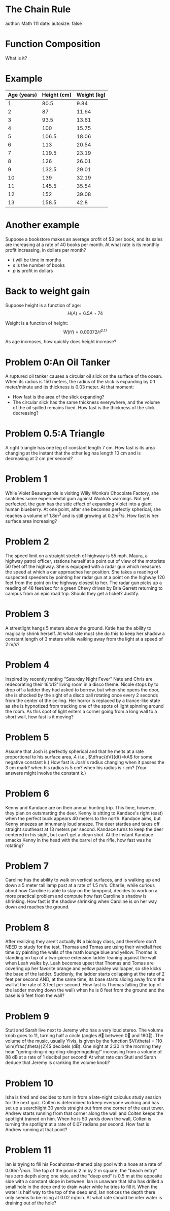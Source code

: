 The Chain Rule
========================================================
author: Math 111
date: 
autosize: false

Function Composition
===
What is it?

Example
===
| Age (years) | Height (cm) | Weight (kg) |
|-------------|-------------|-------------|
| 1           | 80.5        | 9.84        |
| 2           | 87          | 11.64       |
| 3           | 93.5        | 13.61       |
| 4           | 100         | 15.75       |
| 5           | 106.5       | 18.06       |
| 6           | 113         | 20.54       |
| 7           | 119.5       | 23.19       |
| 8           | 126         | 26.01       |
| 9           | 132.5       | 29.01       |
| 10          | 139         | 32.19       |
| 11          | 145.5       | 35.54       |
| 12          | 152         | 39.08       |
| 13          | 158.5       | 42.8        |

Another example
===
Suppose a bookstore makes an average profit of \$3 per book, and its sales are increasing at a rate of 40 books per month. At what rate is its monthly profit increasing, in dollars per month?
* $t$ will be time in months
* $s$ is the number of books
* $p$ is profit in dollars

Back to weight gain
===
Suppose height is a function of age: $$H(A) = 6.5 A + 74$$

Weight is a function of height: $$W(H) = 0.00072H^{2.17}$$

As age increases, how quickly does height increase?

Problem 0:An Oil Tanker
===
A ruptured oil tanker causes a circular oil slick on the surface of the ocean. When its radius is 150 meters, the radius of the slick is expanding by 0.1 meter/minute and its thickness is 0.03 meter. At that moment:
* How fast is the area of the slick expanding?
* The circular slick has the same thickness everywhere, and the volume of the oil spilled remains fixed. How fast is the thickness of the slick decreasing?

Problem 0.5:A Triangle
===
A right triangle has one leg of constant length 7 cm. How fast is its area changing at the instant that the other leg has length 10 cm and is decreasing at 2 cm per second?

Problem 1
===
While Violet Beauregarde is visiting Willy Wonka’s Chocolate Factory, she
snatches some experimental gum against Wonka’s warnings. Not yet perfected,
the gum has the side effect of expanding Violet into a giant human blueberry. At
one point, after she becomes perfectly spherical, she reaches a volume of $1.8 m^3$
and is still growing at $0.2 m^3/s$. How fast is her surface area increasing?

Problem 2
===
The speed limit on a straight stretch of highway is 55 mph. Maura, a highway
patrol officer, stations herself at a point out of view of the motorists 50 feet off the
highway. She is equipped with a radar gun which measures the speed at which a
car approaches her position. She takes a reading of suspected speeders by
pointing her radar gun at a point on the highway 120 feet from the point on the
highway closest to her. The radar gun picks up a reading of 48 feet/sec for a green
Chevy driven by Bria Garrett returning to campus from an epic road trip. Should they get a ticket? Justify.

Problem 3
===
A streetlight hangs 5 meters above the ground. Katie has the ability to magically shrink herself. At what rate must she do this to keep her shadow a constant length
of 3 meters while walking away from the light at a speed of 2 m/s?

Problem 4
===
Inspired by recently renting "Saturday Night Fever" Nate and Chris are redecorating
their 16'x12' living room in a disco theme. Nicole stops by to drop off a ladder they had asked to borrow, but when she opens the door, she is shocked by the sight of
a disco ball rotating once every 2 seconds from the center of the ceiling. Her horror is replaced by a trance-like state as she is hypnotized from tracking one of
the spots of light spinning around the room. As this spot of light enters a corner going from a long wall to a short wall, how fast is it moving?

Problem 5
===
Assume that Josh is perfectly spherical and that he melts at a rate proportional to his surface area, $A$ (i.e., $\dfrac{dV}{dt}=kA$ for some negative constant k.) How fast is Josh's radius changing when it passes the 3 cm mark? when his radius is 5 cm? when his
radius is r cm? (Your answers might involve the constant k.)

Problem 6
===
Kenny and Kandace are on their annual hunting trip. This time, however, they plan on outsmarting the deer. Kenny is sitting to Kandace's right (east) when the perfect buck appears 40 meters to the north. Kandace aims, but Kenny sneezes an inhumanly loud sneeze. The deer startles and takes off straight southeast at 13 meters per second. Kandace turns to keep the deer centered in his sight, but can’t get a clean shot. At the instant Kandace smacks Kenny in the head with the barrel of the rifle, how fast was he rotating?

Problem 7
===
Caroline has the ability to walk on vertical surfaces, and is walking up and down a 5 meter tall lamp post at a rate of 1.5 m/s. Charlie, while curious about how
Caroline is able to stay on the lamppost, decides to work on a more practical problem and compute how fast Caroline's shadow is shrinking. How fast is the
shadow shrinking when Caroline is on her way down and reaches the ground.

Problem 8
===
After realizing they aren’t actually IN a biology class, and therefore don’t NEED
to study for the test, Thomas and Tomas are using their windfall free time by painting the walls of the math lounge blue and yellow. Thomas is standing on top of a two-piece extension ladder leaning against the wall when Leah walks by. Leah becomes upset that Thomas and Tomas are covering up her favorite orange and yellow paisley
wallpaper, so she kicks the base of the ladder. Suddenly, the ladder starts collapsing at the rate of 2 feet per second AND, at the same time, its base starts sliding away from the wall at the rate of 3 feet per second. How fast is Thomas falling (the top of the ladder moving down the wall) when he is 8 feet from the ground and the base is 6 feet from the wall?

Problem 9
===
Stuti and Sarah live next to Jeremy who has a very loud stereo. The volume knob goes to 11, turning half a circle (angles $\theta$ between 0 and 180). The volume of
the music, usually Ylvis, is given by the function $V(\theta) = 110 \sin(\frac{\theta}{2})$ decibels (dB). One night at 3:30 in the morning they hear "gering-ding-ding-ding-dingeringeding!" increasing from a volume of 88 dB at a rate of 1 decibel per
second! At what rate can Stuti and Sarah deduce that Jeremy is cranking the volume knob?

Problem 10
===
Isha is tired and decides to turn in from a late-night calculus study session for the next quiz. Colten is determined to keep everyone working and has set up a
searchlight 30 yards straight out from one corner of the east tower. Andrew starts running from that corner along the wall and Colten keeps the spotlight trained on him.
When he is 50 yards down the wall, Colten is turning the spotlight at a rate of 0.07 radians per second. How fast is Andrew running at that point?

Problem 11
===
Ian is trying to fill his Pocahontas-themed play pool with a hose at a rate of $0.06 m^3/min$. The top of the pool is 2 m by 2 m square, the "beach entry" has zero
depth along one side, and the "deep end" is 0.5 m at the opposite side with a constant slope in between. Ian is unaware that Isha has drilled a small hole in
the deep end to drain water while he tries to fill it. When the water is half way to the top of the deep end, Ian notices the depth there only seems to be rising at 0.02
m/min. At what rate should he infer water is draining out of the hole?

